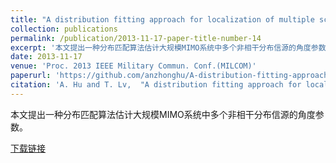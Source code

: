 ```yaml
---
title: "A distribution fitting approach for localization of multiple scattered sources with very large arrays"
collection: publications
permalink: /publication/2013-11-17-paper-title-number-14
excerpt: '本文提出一种分布匹配算法估计大规模MIMO系统中多个非相干分布信源的角度参数。'
date: 2013-11-17
venue: 'Proc. 2013 IEEE Military Commun. Conf.(MILCOM)'
paperurl: 'https://github.com/anzhonghu/A-distribution-fitting-approach-for-localization-of-multiple-scattered-sources-with-very-large-array'
citation: 'A. Hu and T. Lv,  "A distribution fitting approach for localization of multiple scattered sources with very large arrays," in <i>Proc. 2013 IEEE Military Commun. Conf.(MILCOM)</i>, San Diego, USA, pp. 453-457, Nov. 2013.'
---
```

本文提出一种分布匹配算法估计大规模MIMO系统中多个非相干分布信源的角度参数。

[下载链接](https://github.com/anzhonghu/A-distribution-fitting-approach-for-localization-of-multiple-scattered-sources-with-very-large-array)
